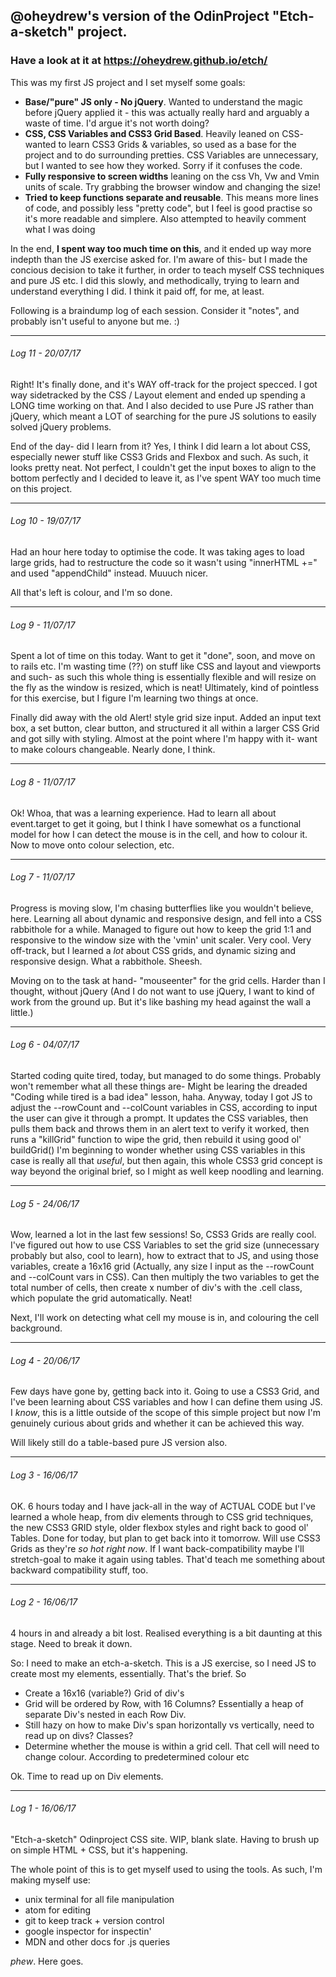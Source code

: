 ## @oheydrew's version of the OdinProject "Etch-a-sketch" project.

### Have a look at it at https://oheydrew.github.io/etch/

This was my first JS project and I set myself some goals:

- **Base/"pure" JS only - No jQuery**. Wanted to understand the magic before jQuery applied it - this was actually really hard and arguably a waste of time. I'd argue it's not worth doing?
- **CSS, CSS Variables and CSS3 Grid Based**. Heavily leaned on CSS- wanted to learn CSS3 Grids & variables, so used as a base for the project and to do  surrounding pretties. CSS Variables are unnecessary, but I wanted to see how they worked. Sorry if it confuses the code.
- **Fully responsive to screen widths** leaning on the css Vh, Vw and Vmin units of scale. Try grabbing the browser window and changing the size!
- **Tried to keep functions separate and reusable**. This means more lines of code, and possibly less "pretty code", but I feel is good practise so it's more readable and simplere. Also attempted to heavily comment what I was doing

In the end, **I spent way too much time on this**, and it ended up way more indepth than the JS exercise asked for. I'm aware of this- but I made the concious decision to take it further, in order to teach myself CSS techniques and pure JS etc. I did this slowly, and methodically, trying to learn and understand everything I did. I think it paid off, for me, at least.

Following is a braindump log of each session. Consider it "notes", and probably isn't useful to anyone but me. :)

----

###### *Log 11 - 20/07/17*  
Right! It's finally done, and it's WAY off-track for the project specced. I got way sidetracked by the CSS / Layout element and ended up spending a LONG time working on that. And I also decided to use Pure JS rather than jQuery, which meant a LOT of searching for the pure JS solutions to easily solved jQuery problems.

End of the day- did I learn from it? Yes, I think I did learn a lot about CSS, especially newer stuff like CSS3 Grids and Flexbox and such. As such, it looks pretty neat. Not perfect, I couldn't get the input boxes to align to the bottom perfectly and I decided to leave it, as I've spent WAY too much time on this project.

----

###### *Log 10 - 19/07/17*  
Had an hour here today to optimise the code. It was taking ages to load large grids, had to restructure the code so it wasn't using "innerHTML +=" and used "appendChild" instead. Muuuch nicer.

All that's left is colour, and I'm so done.

----

###### *Log 9 - 11/07/17*  
Spent a lot of time on this today. Want to get it "done", soon, and move on to rails etc. I'm wasting time (??) on stuff like CSS and layout and viewports and such- as such this whole thing is essentially flexible and will resize on the fly as the window is resized, which is neat! Ultimately, kind of pointless for this exercise, but I figure I'm learning two things at once.

Finally did away with the old Alert! style grid size input. Added an input text box, a set button, clear button, and structured it all within a larger CSS Grid and got silly with styling. Almost at the point where I'm happy with it- want to make colours changeable. Nearly done, I think.

----

###### *Log 8 - 11/07/17*
Ok! Whoa, that was a learning experience. Had to learn all about event.target to get it going, but I think I have somewhat os a functional model for how I can detect the mouse is in the cell, and how to colour it. Now to move onto colour selection, etc.

----

###### *Log 7 - 11/07/17*
Progress is moving slow, I'm chasing butterflies like you wouldn't believe, here. Learning all about dynamic and responsive design, and fell into a CSS rabbithole for a while. Managed to figure out how to keep the grid 1:1 and responsive to the window size with the 'vmin' unit scaler. Very cool. Very off-track, but I learned a *lot* about CSS grids, and dynamic sizing and responsive design. What a rabbithole. Sheesh.

Moving on to the task at hand- "mouseenter" for the grid cells. Harder than I thought, without jQuery (And I do not want to use jQuery, I want to kind of work from the ground up. But it's like bashing my head against the wall a little.)

----

###### *Log 6 - 04/07/17*
Started coding quite tired, today, but managed to do some things. Probably won't remember what all these things are- Might be learing the dreaded "Coding while tired is a bad idea" lesson, haha. Anyway, today I got JS to adjust the --rowCount and --colCount variables in CSS, according to input the user can give it through a prompt. It updates the CSS variables, then pulls them back and throws them in an alert text to verify it worked, then runs a "killGrid" function to wipe the grid, then rebuild it using good ol' buildGrid() I'm beginning to wonder whether using CSS variables in this case is really all that *useful*, but then again, this whole CSS3 grid concept is way beyond the original brief, so I might as well keep noodling and learning.

----

###### *Log 5 - 24/06/17*
Wow, learned a lot in the last few sessions! So, CSS3 Grids are really cool. I've figured out how to use CSS Variables to set the grid size (unnecessary probably but also, cool to learn), how to extract that to JS, and using those variables, create a 16x16 grid (Actually, any size I input as the --rowCount and --colCount vars in CSS). Can then multiply the two variables to get the total number of cells, then create x number of div's with the .cell class, which populate the grid automatically. Neat!

Next, I'll work on detecting what cell my mouse is in, and colouring the cell background.

---

###### *Log 4 - 20/06/17*
Few days have gone by, getting back into it. Going to use a CSS3 Grid, and I've been learning about CSS variables and how I can define them using JS. I *know*, this is a little outside of the scope of this simple project
but now I'm genuinely curious about grids and whether it can be achieved this way.

Will likely still do a table-based pure JS version also.

----

###### *Log 3 - 16/06/17*
OK. 6 hours today and I have jack-all in the way of ACTUAL CODE but I've learned a whole heap, from div elements through to CSS grid techniques, the new CSS3 GRID style, older flexbox styles and right back to good ol' Tables. Done for today, but plan to get back into it tomorrow. Will use CSS3 Grids as they're *so hot right now*. If I want back-compatibility maybe I'll stretch-goal to make it again using tables. That'd teach me something about backward compatibility stuff, too.

---

###### *Log 2 - 16/06/17*
4 hours in and already a bit lost. Realised everything is a bit daunting at this stage. Need to break it down.

So: I need to make an etch-a-sketch. This is a JS exercise, so I need JS to create most my elements, essentially. That's the brief. So
- Create a 16x16 (variable?) Grid of div's
 - Grid will be ordered by Row, with 16 Columns? Essentially a heap of separate Div's nested in each Row Div.
 - Still hazy on how to make Div's span horizontally vs vertically, need to read up on divs? Classes?
- Determine whether the mouse is within a grid cell. That cell will need to change colour. According to predetermined colour etc

Ok. Time to read up on Div elements.

---

###### *Log 1 - 16/06/17*
"Etch-a-sketch" Odinproject CSS site. WIP, blank slate. Having to brush up on simple HTML + CSS, but it's happening.

The whole point of this is to get myself used to using the tools. As such, I'm making myself use:  

- unix terminal for all file manipulation
- atom for editing
- git to keep track + version control
- google inspector for inspectin'
- MDN and other docs for .js queries

*phew*. Here goes.
